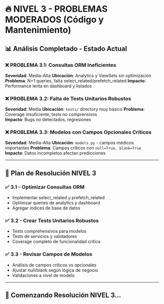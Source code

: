 # 🔥 NIVEL 3 - PROBLEMAS MODERADOS (Código y Mantenimiento)

## 📊 **Análisis Completado - Estado Actual**

### ❌ **PROBLEMA 3.1: Consultas ORM Ineficientes** 
**Severidad**: Media-Alta
**Ubicación**: Analytics y ViewSets sin optimización
**Problema**: N+1 queries, falta select_related/prefetch_related
**Impacto**: Performance lenta en dashboard y listados

### ❌ **PROBLEMA 3.2: Falta de Tests Unitarios Robustos**
**Severidad**: Media
**Ubicación**: `tests/` directory muy básico
**Problema**: Coverage insuficiente, tests no comprensivos  
**Impacto**: Bugs no detectados, regresiones

### ❌ **PROBLEMA 3.3: Modelos con Campos Opcionales Críticos**
**Severidad**: Media-Alta
**Ubicación**: `models.py` - campos médicos importantes
**Problema**: Campos críticos con `null=True, blank=True`
**Impacto**: Datos incompletos afectan predicciones

---

## 🎯 **Plan de Resolución NIVEL 3**

### ✅ **3.1 - Optimizar Consultas ORM**
- Implementar select_related y prefetch_related
- Optimizar queries de analytics y dashboard
- Agregar índices de base de datos

### ✅ **3.2 - Crear Tests Unitarios Robustos**
- Tests comprehensivos para modelos
- Tests de servicios y validadores
- Coverage completo de funcionalidad crítica

### ✅ **3.3 - Revisar Campos de Modelos**
- Análisis de campos críticos vs opcionales
- Ajustar null/blank según lógica de negocio
- Validaciones a nivel de modelo

---

## 🚀 **Comenzando Resolución NIVEL 3...**
